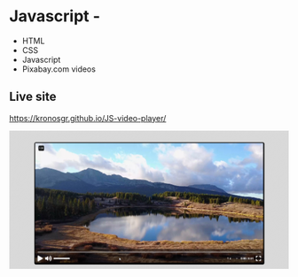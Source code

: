 # Javascript - 

* HTML
* CSS
* Javascript
* Pixabay.com videos


## Live site
https://kronosgr.github.io/JS-video-player/

[![Screenshot](screenshot.png)](https://kronosgr.github.io/JS-video-player/)